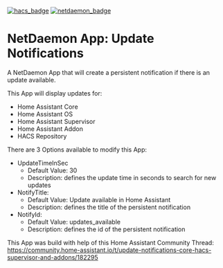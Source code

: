 [![hacs_badge](https://img.shields.io/badge/HACS-Custom-41BDF5.svg)](https://github.com/hacs/integration)
[![netdaemon_badge](https://img.shields.io/badge/NetDaemon-v3-pink)](https://netdaemon.xyz/docs/v3)

# NetDaemon App: Update Notifications
A NetDaemon App that will create a persistent notification if there is an update available.  
  
  
This App will display updates for:  
- Home Assistant Core
- Home Assistant OS
- Home Assistant Supervisor
- Home Assistant Addon
- HACS Repository
  
  
There are 3 Options available to modify this App:  
- UpdateTimeInSec
  - Default Value: 30
  - Description: defines the update time in seconds to search for new updates
- NotifyTitle:
  - Default Value: Update available in Home Assistant
  - Description: defines the title of the persistent notification
- NotifyId:
  - Default Value: updates_available
  - Description: defines the id of the persistent notification
  
  
This App was build with help of this Home Assistant Community Thread:  
https://community.home-assistant.io/t/update-notifications-core-hacs-supervisor-and-addons/182295
